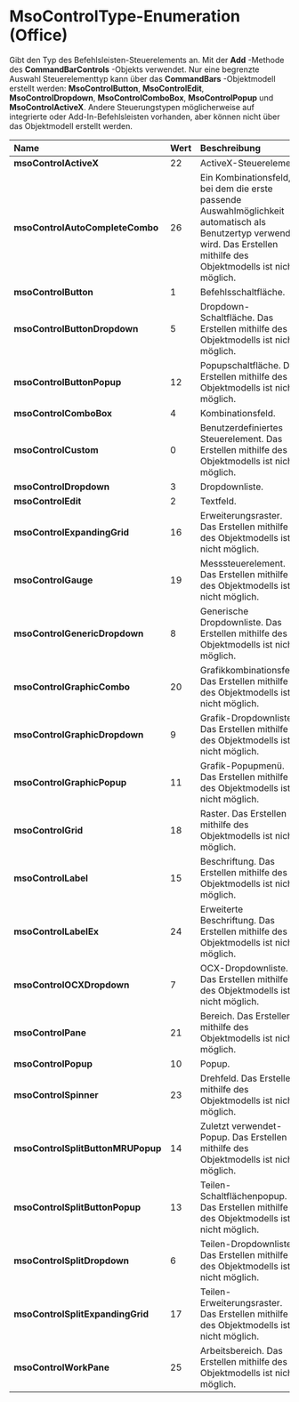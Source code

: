 
# MsoControlType-Enumeration (Office)

Gibt den Typ des Befehlsleisten-Steuerelements an. Mit der  **Add** -Methode des **CommandBarControls** -Objekts verwendet. Nur eine begrenzte Auswahl Steuerelementtyp kann über das **CommandBars** -Objektmodell erstellt werden: **MsoControlButton**, **MsoControlEdit**, **MsoControlDropdown**, **MsoControlComboBox**, **MsoControlPopup** und **MsoControlActiveX**. Andere Steuerungstypen möglicherweise auf integrierte oder Add-In-Befehlsleisten vorhanden, aber können nicht über das Objektmodell erstellt werden.



|**Name**|**Wert**|**Beschreibung**|
|:-----|:-----|:-----|
|**msoControlActiveX**|22|ActiveX-Steuerelement|
|**msoControlAutoCompleteCombo**|26|Ein Kombinationsfeld, bei dem die erste passende Auswahlmöglichkeit automatisch als Benutzertyp verwendet wird. Das Erstellen mithilfe des Objektmodells ist nicht möglich.|
|**msoControlButton**|1|Befehlsschaltfläche.|
|**msoControlButtonDropdown**|5|Dropdown-Schaltfläche. Das Erstellen mithilfe des Objektmodells ist nicht möglich.|
|**msoControlButtonPopup**|12|Popupschaltfläche. Das Erstellen mithilfe des Objektmodells ist nicht möglich.|
|**msoControlComboBox**|4|Kombinationsfeld.|
|**msoControlCustom**|0|Benutzerdefiniertes Steuerelement. Das Erstellen mithilfe des Objektmodells ist nicht möglich.|
|**msoControlDropdown**|3|Dropdownliste.|
|**msoControlEdit**|2|Textfeld.|
|**msoControlExpandingGrid**|16|Erweiterungsraster. Das Erstellen mithilfe des Objektmodells ist nicht möglich.|
|**msoControlGauge**|19|Messsteuerelement. Das Erstellen mithilfe des Objektmodells ist nicht möglich.|
|**msoControlGenericDropdown**|8|Generische Dropdownliste. Das Erstellen mithilfe des Objektmodells ist nicht möglich.|
|**msoControlGraphicCombo**|20|Grafikkombinationsfeld. Das Erstellen mithilfe des Objektmodells ist nicht möglich.|
|**msoControlGraphicDropdown**|9|Grafik-Dropdownliste. Das Erstellen mithilfe des Objektmodells ist nicht möglich.|
|**msoControlGraphicPopup**|11|Grafik-Popupmenü. Das Erstellen mithilfe des Objektmodells ist nicht möglich.|
|**msoControlGrid**|18|Raster. Das Erstellen mithilfe des Objektmodells ist nicht möglich.|
|**msoControlLabel**|15|Beschriftung. Das Erstellen mithilfe des Objektmodells ist nicht möglich.|
|**msoControlLabelEx**|24|Erweiterte Beschriftung. Das Erstellen mithilfe des Objektmodells ist nicht möglich.|
|**msoControlOCXDropdown**|7|OCX-Dropdownliste. Das Erstellen mithilfe des Objektmodells ist nicht möglich.|
|**msoControlPane**|21|Bereich. Das Erstellen mithilfe des Objektmodells ist nicht möglich.|
|**msoControlPopup**|10|Popup.|
|**msoControlSpinner**|23|Drehfeld. Das Erstellen mithilfe des Objektmodells ist nicht möglich.|
|**msoControlSplitButtonMRUPopup**|14|Zuletzt verwendet-Popup. Das Erstellen mithilfe des Objektmodells ist nicht möglich.|
|**msoControlSplitButtonPopup**|13|Teilen-Schaltflächenpopup. Das Erstellen mithilfe des Objektmodells ist nicht möglich.|
|**msoControlSplitDropdown**|6|Teilen-Dropdownliste. Das Erstellen mithilfe des Objektmodells ist nicht möglich.|
|**msoControlSplitExpandingGrid**|17|Teilen-Erweiterungsraster. Das Erstellen mithilfe des Objektmodells ist nicht möglich.|
|**msoControlWorkPane**|25|Arbeitsbereich. Das Erstellen mithilfe des Objektmodells ist nicht möglich.|
